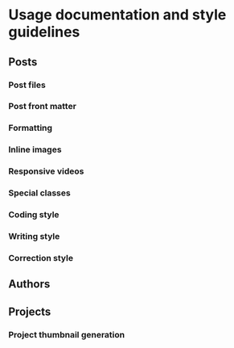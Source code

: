 ---
---

# Usage documentation and style guidelines

## Posts

### Post files

### Post front matter

### Formatting

### Inline images

### Responsive videos

### Special classes

### Coding style

### Writing style

### Correction style

## Authors

## Projects

### Project thumbnail generation

